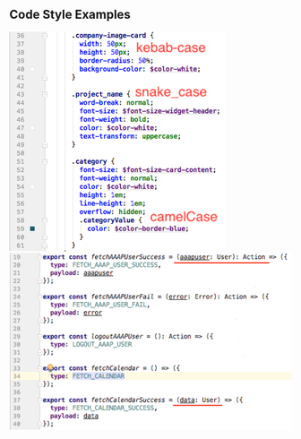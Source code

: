 ## Code Style Examples

![Code style example 1](/images/code_style_1.png)
![Code style example 2](/images/code_style_2.png)

